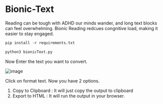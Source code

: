 # Bionic-Text
Reading can be tough with ADHD our minds wander, and long text blocks can feel overwhelming. Bionic Reading redcues congnitive load, making it easier to stay engaged.

```python
pip install -r requirements.txt
```
```python
python3 bionicText.py
```

Now Enter the text you want to convert.

![image](https://github.com/user-attachments/assets/c92fb4b6-ca67-45de-9371-56ef257d7dc2)

Click on format text.
Now you have 2 options.
1. Copy to Clipboard : It will just copy the output to clipboard
2. Export to HTML : It will run the output in your browser.

